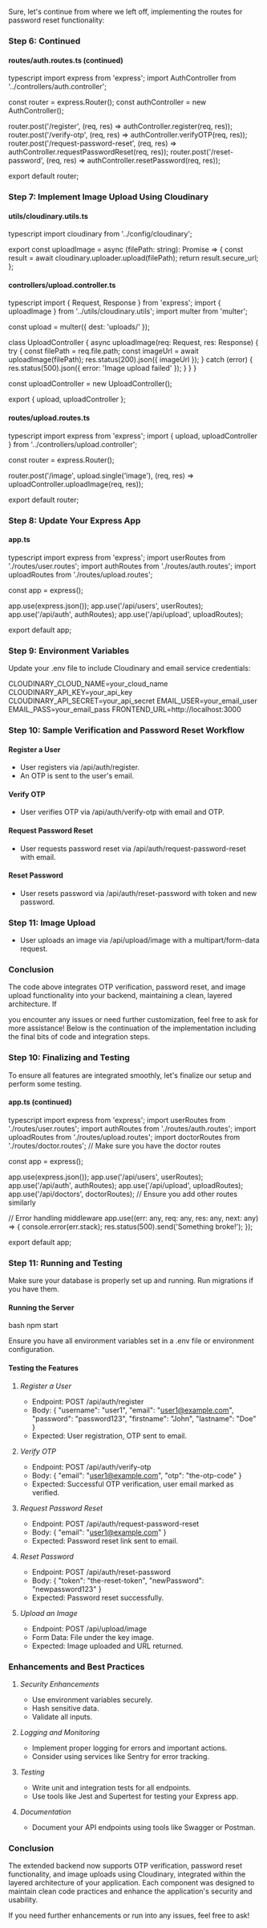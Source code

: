 Sure, let's continue from where we left off, implementing the routes for password reset functionality:

### Step 6: Continued

#### routes/auth.routes.ts (continued)
typescript
import express from 'express';
import AuthController from '../controllers/auth.controller';

const router = express.Router();
const authController = new AuthController();

router.post('/register', (req, res) => authController.register(req, res));
router.post('/verify-otp', (req, res) => authController.verifyOTP(req, res));
router.post('/request-password-reset', (req, res) => authController.requestPasswordReset(req, res));
router.post('/reset-password', (req, res) => authController.resetPassword(req, res));

export default router;


### Step 7: Implement Image Upload Using Cloudinary

#### utils/cloudinary.utils.ts
typescript
import cloudinary from '../config/cloudinary';

export const uploadImage = async (filePath: string): Promise<string> => {
  const result = await cloudinary.uploader.upload(filePath);
  return result.secure_url;
};


#### controllers/upload.controller.ts
typescript
import { Request, Response } from 'express';
import { uploadImage } from '../utils/cloudinary.utils';
import multer from 'multer';

const upload = multer({ dest: 'uploads/' });

class UploadController {
  async uploadImage(req: Request, res: Response) {
    try {
      const filePath = req.file.path;
      const imageUrl = await uploadImage(filePath);
      res.status(200).json({ imageUrl });
    } catch (error) {
      res.status(500).json({ error: 'Image upload failed' });
    }
  }
}

const uploadController = new UploadController();

export { upload, uploadController };


#### routes/upload.routes.ts
typescript
import express from 'express';
import { upload, uploadController } from '../controllers/upload.controller';

const router = express.Router();

router.post('/image', upload.single('image'), (req, res) => uploadController.uploadImage(req, res));

export default router;


### Step 8: Update Your Express App

#### app.ts
typescript
import express from 'express';
import userRoutes from './routes/user.routes';
import authRoutes from './routes/auth.routes';
import uploadRoutes from './routes/upload.routes';

const app = express();

app.use(express.json());
app.use('/api/users', userRoutes);
app.use('/api/auth', authRoutes);
app.use('/api/upload', uploadRoutes);

export default app;


### Step 9: Environment Variables

Update your .env file to include Cloudinary and email service credentials:

CLOUDINARY_CLOUD_NAME=your_cloud_name
CLOUDINARY_API_KEY=your_api_key
CLOUDINARY_API_SECRET=your_api_secret
EMAIL_USER=your_email_user
EMAIL_PASS=your_email_pass
FRONTEND_URL=http://localhost:3000


### Step 10: Sample Verification and Password Reset Workflow

#### Register a User
- User registers via /api/auth/register.
- An OTP is sent to the user's email.

#### Verify OTP
- User verifies OTP via /api/auth/verify-otp with email and OTP.

#### Request Password Reset
- User requests password reset via /api/auth/request-password-reset with email.

#### Reset Password
- User resets password via /api/auth/reset-password with token and new password.

### Step 11: Image Upload
- User uploads an image via /api/upload/image with a multipart/form-data request.

### Conclusion
The code above integrates OTP verification, password reset, and image upload functionality into your backend, maintaining a clean, layered architecture. If

you encounter any issues or need further customization, feel free to ask for more assistance! Below is the continuation of the implementation including the final bits of code and integration steps.

### Step 10: Finalizing and Testing

To ensure all features are integrated smoothly, let's finalize our setup and perform some testing.

#### app.ts (continued)
typescript
import express from 'express';
import userRoutes from './routes/user.routes';
import authRoutes from './routes/auth.routes';
import uploadRoutes from './routes/upload.routes';
import doctorRoutes from './routes/doctor.routes';  // Make sure you have the doctor routes

const app = express();

app.use(express.json());
app.use('/api/users', userRoutes);
app.use('/api/auth', authRoutes);
app.use('/api/upload', uploadRoutes);
app.use('/api/doctors', doctorRoutes);  // Ensure you add other routes similarly

// Error handling middleware
app.use((err: any, req: any, res: any, next: any) => {
  console.error(err.stack);
  res.status(500).send('Something broke!');
});

export default app;


### Step 11: Running and Testing

Make sure your database is properly set up and running. Run migrations if you have them.

#### Running the Server
bash
npm start


Ensure you have all environment variables set in a .env file or environment configuration.

#### Testing the Features

1. *Register a User*
   - Endpoint: POST /api/auth/register
   - Body: { "username": "user1", "email": "user1@example.com", "password": "password123", "firstname": "John", "lastname": "Doe" }
   - Expected: User registration, OTP sent to email.

2. *Verify OTP*
   - Endpoint: POST /api/auth/verify-otp
   - Body: { "email": "user1@example.com", "otp": "the-otp-code" }
   - Expected: Successful OTP verification, user email marked as verified.

3. *Request Password Reset*
   - Endpoint: POST /api/auth/request-password-reset
   - Body: { "email": "user1@example.com" }
   - Expected: Password reset link sent to email.

4. *Reset Password*
   - Endpoint: POST /api/auth/reset-password
   - Body: { "token": "the-reset-token", "newPassword": "newpassword123" }
   - Expected: Password reset successfully.

5. *Upload an Image*
   - Endpoint: POST /api/upload/image
   - Form Data: File under the key image.
   - Expected: Image uploaded and URL returned.

### Enhancements and Best Practices

1. *Security Enhancements*
   - Use environment variables securely.
   - Hash sensitive data.
   - Validate all inputs.

2. *Logging and Monitoring*
   - Implement proper logging for errors and important actions.
   - Consider using services like Sentry for error tracking.

3. *Testing*
   - Write unit and integration tests for all endpoints.
   - Use tools like Jest and Supertest for testing your Express app.

4. *Documentation*
   - Document your API endpoints using tools like Swagger or Postman.

### Conclusion

The extended backend now supports OTP verification, password reset functionality, and image uploads using Cloudinary, integrated within the layered architecture of your application. Each component was designed to maintain clean code practices and enhance the application's security and usability.

If you need further enhancements or run into any issues, feel free to ask!